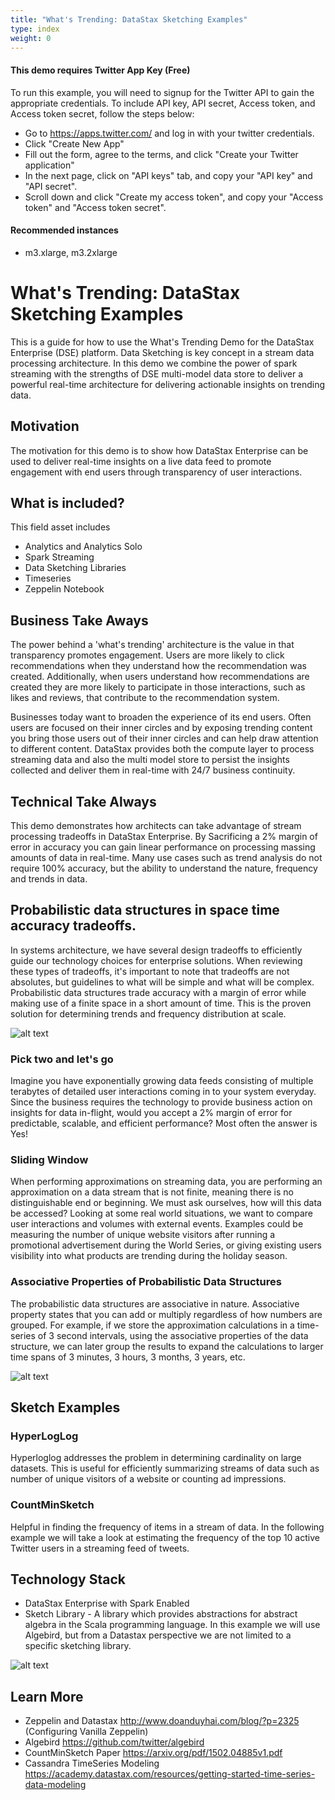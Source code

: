 ```yaml
---
title: "What's Trending: DataStax Sketching Examples"
type: index
weight: 0
---
```


#### This demo requires Twitter App Key (Free)
To run this example, you will need to signup for the Twitter API to gain the appropriate credentials.  To include API key, API secret, Access token, and Access token secret, follow the steps below:
* Go to https://apps.twitter.com/ and log in with your twitter credentials.
* Click "Create New App"
* Fill out the form, agree to the terms, and click "Create your Twitter application"
* In the next page, click on "API keys" tab, and copy your "API key" and "API secret".
* Scroll down and click "Create my access token", and copy your "Access token" and "Access token secret".

#### Recommended instances 
* m3.xlarge, m3.2xlarge

# What's Trending: DataStax Sketching Examples

This is a guide for how to use the What's Trending Demo for the DataStax Enterprise (DSE) platform. Data Sketching is key concept in a stream data processing architecture. In this demo we combine the power of spark streaming with the strengths of DSE multi-model data store to deliver a powerful real-time architecture for delivering actionable insights on trending data.

## Motivation
The motivation for this demo is to show how DataStax Enterprise can be used to deliver real-time insights on a live data feed to promote engagement with end users through transparency of user interactions. 

## What is included?
This field asset includes

* Analytics and Analytics Solo
* Spark Streaming
* Data Sketching Libraries
* Timeseries
* Zeppelin Notebook

## Business Take Aways
The power behind a 'what's trending' architecture is the value in that transparency promotes engagement. Users are more likely to click recommendations when they understand how the recommendation was created. Additionally, when users understand how recommendations are created they are more likely to participate in those interactions, such as likes and reviews, that contribute to the recommendation system. 

Businesses today want to broaden the experience of its end users. Often users are focused on their inner circles and by exposing trending content you bring those users out of their inner circles and can help draw attention to different content. 
DataStax provides both the compute layer to process streaming data and also the multi model store to persist the insights collected and deliver them in real-time with 24/7 business continuity.  

## Technical Take Always
This demo demonstrates how architects can take advantage of stream processing tradeoffs in DataStax Enterprise. By Sacrificing a 2% margin of error in accuracy you can gain linear performance on processing massing amounts of data in real-time. Many use cases such as trend analysis do not require 100% accuracy, but the ability to understand the nature, frequency and trends in data.

## Probabilistic data structures in space time accuracy tradeoffs. 
 In systems architecture, we have several design tradeoffs to efficiently guide our technology choices for enterprise solutions.  When reviewing these types of tradeoffs, it's important to note that tradeoffs are not absolutes, but guidelines to what will be simple and what will be complex. Probabilistic data structures trade accuracy with a margin of error while making use of a finite space in a short amount of time. This is the proven solution for determining trends and frequency distribution at scale. 

![alt text](https://raw.githubusercontent.com/michaelraney/datastax-sketch-examples/master/images/space-time-accuracy-tradeoff.png "Data Processing Tradeoffs")

### Pick two and let's go
Imagine you have exponentially growing data feeds consisting of multiple terabytes of detailed user interactions coming in to your system everyday. Since the business requires the technology to provide business action on insights for data in-flight, would you accept a 2% margin of error for predictable, scalable, and efficient performance? Most often the answer is Yes! 

### Sliding Window
When performing approximations on streaming data, you are performing an approximation on a data stream that is not finite, meaning there is no distinguishable end or beginning. We must ask ourselves, how will this data be accessed?  Looking at some real world situations, we want to compare user interactions and volumes with external events.  Examples could be measuring the number of unique website visitors after running a promotional advertisement during the World Series, or giving existing users visibility into what products are trending during the holiday season.

### Associative Properties of Probabilistic Data Structures
The probabilistic data structures are associative in nature. Associative property states that you can add or multiply regardless of how numbers are grouped. For example, if we store the approximation calculations in a time-series of 3 second intervals, using the associative properties of the data structure, we can later group the results to expand the calculations to larger time spans of 3 minutes, 3 hours, 3 months, 3 years, etc. 

![alt text](
https://raw.githubusercontent.com/michaelraney/datastax-sketch-examples/master/images/Approximations-timeseries.png "Timeseries")

## Sketch Examples
### HyperLogLog
  Hyperloglog addresses the problem in determining cardinality on large datasets. This is useful for efficiently summarizing streams of data such as number of unique visitors of a website or counting ad impressions.

### CountMinSketch
  Helpful in finding the frequency of items in a stream of data. In the following example we will take a look at estimating the frequency of the top 10 active Twitter users in a streaming feed of tweets.
  
## Technology Stack
* DataStax Enterprise with Spark Enabled
* Sketch Library - A library which provides abstractions for abstract algebra in the Scala programming language. In this example we will use Algebird, but from a Datastax perspective we are not limited to a specific sketching library. 

![alt text](
https://raw.githubusercontent.com/michaelraney/datastax-sketch-examples/master/images/Architecture.png "Architecture")


## Learn More
* Zeppelin and Datastax http://www.doanduyhai.com/blog/?p=2325 (Configuring Vanilla Zeppelin)
* Algebird https://github.com/twitter/algebird
* CountMinSketch Paper https://arxiv.org/pdf/1502.04885v1.pdf
* Cassandra TimeSeries Modeling https://academy.datastax.com/resources/getting-started-time-series-data-modeling



